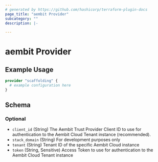 ```yaml
---
# generated by https://github.com/hashicorp/terraform-plugin-docs
page_title: "aembit Provider"
subcategory: ""
description: |-
  
---
```


# aembit Provider



## Example Usage

```terraform
provider "scaffolding" {
  # example configuration here
}
```

<!-- schema generated by tfplugindocs -->
## Schema

### Optional

- `client_id` (String) The Aembit Trust Provider Client ID to use for authentication to the Aembit Cloud Tenant instance (recommended).
- `stack_domain` (String) For development purposes only
- `tenant` (String) Tenant ID of the specific Aembit Cloud instance
- `token` (String, Sensitive) Access Token to use for authentication to the Aembit Cloud Tenant instance
